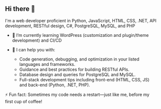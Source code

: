 ## Hi there 👋

<!--
**maiismail1602/maiismail1602** is a ✨ _special_ ✨ repository because its `README.md` (this file) appears on your GitHub profile.

Here are some ideas to get you started:

- 🔭 I’m currently working on ...

- 👯 I’m looking to collaborate on ...
- 🤔 I’m looking for help with ...
- 📫 How to reach me: ...
- 😄 Pronouns: ...
-->

I'm a web developer proficient in Python, JavaScript, HTML, CSS, .NET, API development, RESTful design, C#, PostgreSQL, MySQL, and PHP

- 🌱 I’m currently learning WordPress (customization and plugin/theme development) and CI/CD

- 💬 I can help you with:
    * Code generation, debugging, and optimization in your listed languages and frameworks.
    * Guidance and best practices for building RESTful APIs.
    * Database design and queries for PostgreSQL and MySQL.
    * Full-stack development tips including front-end (HTML, CSS, JS) and back-end (Python, .NET, PHP).
      
⚡ Fun fact: Sometimes my code needs a restart—just like me, before my first cup of coffee!

